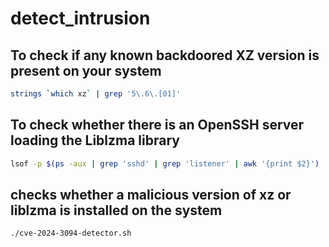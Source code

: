 # detect_intrusion


## To check if any known backdoored XZ version is present on your system
```sh
strings `which xz` | grep '5\.6\.[01]'
```

## To check whether there is an OpenSSH server loading the Liblzma library
```sh
lsof -p $(ps -aux | grep 'sshd' | grep 'listener' | awk '{print $2}') | grep '\.so' | grep 'liblzma'
```


## checks whether a malicious version of xz or liblzma is installed on the system
```sh
./cve-2024-3094-detector.sh
```
